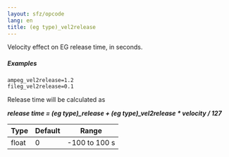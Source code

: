 ```yaml
---
layout: sfz/opcode
lang: en
title: (eg type)_vel2release
---
```

Velocity effect on EG release time, in seconds.

##### Examples

```
ampeg_vel2release=1.2
fileg_vel2release=0.1
```

Release time will be calculated as

***release time = (eg type)_release + (eg type)_vel2release * velocity / 127***

| Type  | Default | Range         |
| ---   | ---     | ---           |
| float | 0       | -100 to 100 s |
